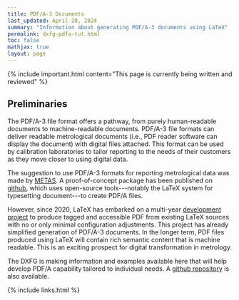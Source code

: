 ```yaml
---
title: PDF/A-3 Documents
last_updated: April 28, 2024
summary: "Information about generating PDF/A-3 documents using LaTeX"
permalink: dxfg-pdfa-tut.html
toc: false
mathjax: true
layout: page
---
```

{% include important.html content="This page is currently being written and reviewed" %}

## Preliminaries
The PDF/A-3 file format offers a pathway, from purely human-readable documents to machine-readable documents. PDF/A-3 file formats can deliver readable metrological documents (i.e., PDF reader software can display the document) with digital files attached. This format can be used by calibration laboratories to tailor reporting to the needs of their customers as they move closer to using digital data. 

The suggestion to use PDF/A-3 formats for reporting metrological data was made by [METAS](https://doi.org/10.1016/j.measen.2021.100282). A proof-of-concept package has been published on [github](https://github.com/metas-ch/metas-ecertificate), which uses open-source tools---notably the LaTeX system for typesetting document---to create PDF/A files. 

However, since 2020, LaTeX has embarked on a multi-year [development project](https://pdfa.org/presentation/tagged-and-accessible-pdf-with-latex/) to produce tagged and accessible PDF from existing LaTeX sources with no or only minimal configuration adjustments.  This project has already simplified generation of PDF/A-3 documents. In the longer term, PDF files produced using LaTeX will contain rich semantic content that is machine readable. This is an exciting prospect for digital transformation in metrology.
 
The DXFG is making information and examples available here that will help develop PDF/A capability tailored to individual needs. A [github repository](https://github.com/apmp-dxfg/pdfa3-documents) is also available. 

{% include links.html %}
